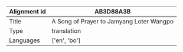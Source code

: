 |Alignment id | AB3D88A3B
| --- | --- 
|Title | A Song of Prayer to Jamyang Loter Wangpo 
|Type | translation
|Languages | ['en', 'bo']